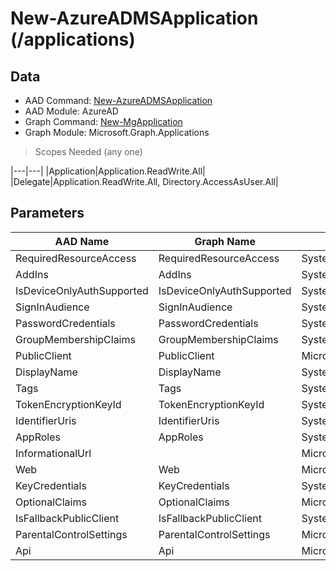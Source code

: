 # New-AzureADMSApplication (/applications)

## Data

+ AAD Command: [New-AzureADMSApplication](https://docs.microsoft.com/en-us/powershell/module/AzureAD/New-AzureADMSApplication)
+ AAD Module: AzureAD
+ Graph Command: [New-MgApplication](https://docs.microsoft.com/en-us/powershell/module/Microsoft.Graph.Applications/New-MgApplication)
+ Graph Module: Microsoft.Graph.Applications

> Scopes Needed (any one)

|---|---|
|Application|Application.ReadWrite.All|
|Delegate|Application.ReadWrite.All, Directory.AccessAsUser.All|

## Parameters

|AAD Name|Graph Name|AAD Type|Graph Type|Infos|
|---|---|---|---|---|
|RequiredResourceAccess|RequiredResourceAccess|System.Collections.Generic.List/Microsoft.Open.MSGraph.Model.RequiredResourceAccess|Microsoft.Graph.PowerShell.Models.IMicrosoftGraphRequiredResourceAccess[]||
|AddIns|AddIns|System.Collections.Generic.List/Microsoft.Open.MSGraph.Model.AddIn|Microsoft.Graph.PowerShell.Models.IMicrosoftGraphAddIn[]||
|IsDeviceOnlyAuthSupported|IsDeviceOnlyAuthSupported|System.Nullable/System.Boolean|System.Management.Automation.SwitchParameter||
|SignInAudience|SignInAudience|System.String|System.String||
|PasswordCredentials|PasswordCredentials|System.Collections.Generic.List/Microsoft.Open.MSGraph.Model.PasswordCredential|Microsoft.Graph.PowerShell.Models.IMicrosoftGraphPasswordCredential[]||
|GroupMembershipClaims|GroupMembershipClaims|System.String|System.String||
|PublicClient|PublicClient|Microsoft.Open.MSGraph.Model.PublicClientApplication|Microsoft.Graph.PowerShell.Models.IMicrosoftGraphPublicClientApplication||
|DisplayName|DisplayName|System.String|System.String||
|Tags|Tags|System.Collections.Generic.List/System.String|System.String[]||
|TokenEncryptionKeyId|TokenEncryptionKeyId|System.String|System.String||
|IdentifierUris|IdentifierUris|System.Collections.Generic.List/System.String|System.String[]||
|AppRoles|AppRoles|System.Collections.Generic.List/Microsoft.Open.MSGraph.Model.AppRole|Microsoft.Graph.PowerShell.Models.IMicrosoftGraphAppRole[]||
|InformationalUrl||Microsoft.Open.MSGraph.Model.InformationalUrl|||
|Web|Web|Microsoft.Open.MSGraph.Model.WebApplication|Microsoft.Graph.PowerShell.Models.IMicrosoftGraphWebApplication||
|KeyCredentials|KeyCredentials|System.Collections.Generic.List/Microsoft.Open.MSGraph.Model.KeyCredential|Microsoft.Graph.PowerShell.Models.IMicrosoftGraphKeyCredential[]||
|OptionalClaims|OptionalClaims|Microsoft.Open.MSGraph.Model.OptionalClaims|Microsoft.Graph.PowerShell.Models.IMicrosoftGraphOptionalClaims||
|IsFallbackPublicClient|IsFallbackPublicClient|System.Nullable/System.Boolean|System.Management.Automation.SwitchParameter||
|ParentalControlSettings|ParentalControlSettings|Microsoft.Open.MSGraph.Model.ParentalControlSettings|Microsoft.Graph.PowerShell.Models.IMicrosoftGraphParentalControlSettings||
|Api|Api|Microsoft.Open.MSGraph.Model.ApiApplication|Microsoft.Graph.PowerShell.Models.IMicrosoftGraphApiApplication||

